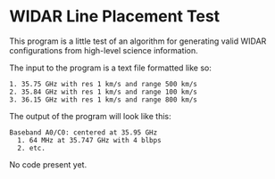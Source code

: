 # WIDAR Line Placement Test

This program is a little test of an algorithm for generating valid
WIDAR configurations from high-level science information.

The input to the program is a text file formatted like so:

    1. 35.75 GHz with res 1 km/s and range 500 km/s
    2. 35.84 GHz with res 1 km/s and range 100 km/s
    3. 36.15 GHz with res 1 km/s and range 800 km/s
    
The output of the program will look like this:

    Baseband A0/C0: centered at 35.95 GHz
      1. 64 MHz at 35.747 GHz with 4 blbps
      2. etc.

No code present yet.
